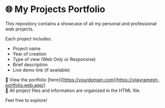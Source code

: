 # 🌐 My Projects Portfolio

This repository contains a showcase of all my personal and professional web projects.

Each project includes:
- Project name
- Year of creation
- Type of view (Web Only or Responsive)
- Brief description
- Live demo link (if available)

🔗 View the portfolio [here]([https://yourdomain.com](https://vijayramesh-portfolio.web.app/)  
📁 All project files and information are organized in the HTML file.

Feel free to explore!

